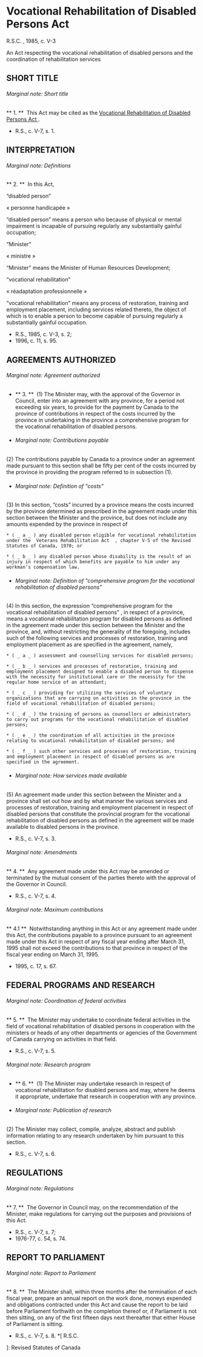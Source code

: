 #  Vocational Rehabilitation of Disabled Persons Act

R.S.C.  , 1985, c. V-3

An Act respecting the vocational rehabilitation of disabled persons and the
coordination of rehabilitation services

##  SHORT TITLE

######  Marginal note:  Short title

** 1\.  **  This Act may be cited as the  [ Vocational Rehabilitation of Disabled Persons Act ](/eng/acts/V-3) . 

  * R.S., c. V-7, s. 1. 

##  INTERPRETATION

######  Marginal note:  Definitions

** 2\.  **  In this Act, 

“disabled person”

« personne handicapée »

    

“disabled person”  means a person who because of physical or mental impairment
is incapable of pursuing regularly any substantially gainful occupation;

“Minister”

« ministre »

    

“Minister”  means the Minister of Human Resources Development;

“vocational rehabilitation”

« réadaptation professionnelle »

    

“vocational rehabilitation”  means any process of restoration, training and
employment placement, including services related thereto, the object of which
is to enable a person to become capable of pursuing regularly a substantially
gainful occupation.

  * R.S., 1985, c. V-3, s. 2; 
  * 1996, c. 11, s. 95. 

##  AGREEMENTS AUTHORIZED

######  Marginal note:  Agreement authorized

  * ** 3\.  **  (1) The Minister may, with the approval of the Governor in Council, enter into an agreement with any province, for a period not exceeding six years, to provide for the payment by Canada to the province of contributions in respect of the costs incurred by the province in undertaking in the province a comprehensive program for the vocational rehabilitation of disabled persons. 

  * ######  Marginal note:  Contributions payable 

(2) The contributions payable by Canada to a province under an agreement made
pursuant to this section shall be fifty per cent of the costs incurred by the
province in providing the program referred to in subsection (1).

  * ######  Marginal note:  Definition of "costs" 

(3) In this section,  “costs”  incurred by a province means the costs incurred
by the province determined as prescribed in the agreement made under this
section between the Minister and the province, but does not include any
amounts expended by the province in respect of

    * ( _ a _ ) any disabled person eligible for vocational rehabilitation under the  Veterans Rehabilitation Act  , chapter V-5 of the Revised Statutes of Canada, 1970; or 

    * ( _ b _ ) any disabled person whose disability is the result of an injury in respect of which benefits are payable to him under any workman’s compensation law. 

  * ######  Marginal note:  Definition of "comprehensive program for the vocational rehabilitation of disabled persons" 

(4) In this section, the expression  “comprehensive program for the vocational
rehabilitation of disabled persons”  , in respect of a province, means a
vocational rehabilitation program for disabled persons as defined in the
agreement made under this section between the Minister and the province, and,
without restricting the generality of the foregoing, includes such of the
following services and processes of restoration, training and employment
placement as are specified in the agreement, namely,

    * ( _ a _ ) assessment and counselling services for disabled persons; 

    * ( _ b _ ) services and processes of restoration, training and employment placement designed to enable a disabled person to dispense with the necessity for institutional care or the necessity for the regular home service of an attendant; 

    * ( _ c _ ) providing for utilizing the services of voluntary organizations that are carrying on activities in the province in the field of vocational rehabilitation of disabled persons; 

    * ( _ d _ ) the training of persons as counsellors or administrators to carry out programs for the vocational rehabilitation of disabled persons; 

    * ( _ e _ ) the coordination of all activities in the province relating to vocational rehabilitation of disabled persons; and 

    * ( _ f _ ) such other services and processes of restoration, training and employment placement in respect of disabled persons as are specified in the agreement. 

  * ######  Marginal note:  How services made available 

(5) An agreement made under this section between the Minister and a province
shall set out how and by what manner the various services and processes of
restoration, training and employment placement in respect of disabled persons
that constitute the provincial program for the vocational rehabilitation of
disabled persons as defined in the agreement will be made available to
disabled persons in the province.

  * R.S., c. V-7, s. 3. 

######  Marginal note:  Amendments

** 4\.  **  Any agreement made under this Act may be amended or terminated by the mutual consent of the parties thereto with the approval of the Governor in Council. 

  * R.S., c. V-7, s. 4. 

######  Marginal note:  Maximum contributions

** 4.1  **  Notwithstanding anything in this Act or any agreement made under this Act, the contributions payable to a province pursuant to an agreement made under this Act in respect of any fiscal year ending after March 31, 1995 shall not exceed the contributions to that province in respect of the fiscal year ending on March 31, 1995. 

  * 1995, c. 17, s. 67. 

##  FEDERAL PROGRAMS AND RESEARCH

######  Marginal note:  Coordination of federal activities

** 5\.  **  The Minister may undertake to coordinate federal activities in the field of vocational rehabilitation of disabled persons in cooperation with the ministers or heads of any other departments or agencies of the Government of Canada carrying on activities in that field. 

  * R.S., c. V-7, s. 5. 

######  Marginal note:  Research program

  * ** 6\.  **  (1) The Minister may undertake research in respect of vocational rehabilitation for disabled persons and may, where he deems it appropriate, undertake that research in cooperation with any province. 

  * ######  Marginal note:  Publication of research 

(2) The Minister may collect, compile, analyze, abstract and publish
information relating to any research undertaken by him pursuant to this
section.

  * R.S., c. V-7, s. 6. 

##  REGULATIONS

######  Marginal note:  Regulations

** 7\.  **  The Governor in Council may, on the recommendation of the Minister, make regulations for carrying out the purposes and provisions of this Act. 

  * R.S., c. V-7, s. 7; 
  * 1976-77, c. 54, s. 74. 

##  REPORT TO PARLIAMENT

######  Marginal note:  Report to Parliament

** 8\.  **  The Minister shall, within three months after the termination of each fiscal year, prepare an annual report on the work done, moneys expended and obligations contracted under this Act and cause the report to be laid before Parliament forthwith on the completion thereof or, if Parliament is not then sitting, on any of the first fifteen days next thereafter that either House of Parliament is sitting. 

  * R.S., c. V-7, s. 8. 
  *[
  R.S.C.

 ]: Revised Statutes of Canada

